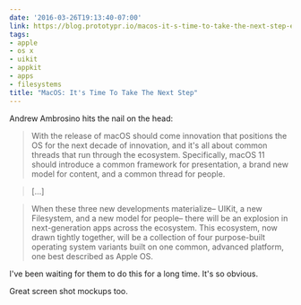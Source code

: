 ```yaml
---
date: '2016-03-26T19:13:40-07:00'
link: https://blog.prototypr.io/macos-it-s-time-to-take-the-next-step-ee7871ccd3c7#.my414arfi
tags:
- apple
- os x
- uikit
- appkit
- apps
- filesystems
title: "MacOS: It's Time To Take The Next Step"
---
```


Andrew Ambrosino hits the nail on the head:

>With the release of macOS should come innovation that positions the OS for the next decade of innovation, and it's all about common threads that run through the ecosystem. Specifically, macOS 11 should introduce a common framework for presentation, a brand new model for content, and a common thread for people.

>[...]

>When these three new developments materialize– UIKit, a new Filesystem, and a new model for people– there will be an explosion in next-generation apps across the ecosystem. This ecosystem, now drawn tightly together, will be a collection of four purpose-built operating system variants built on one common, advanced platform, one best described as Apple OS.

I've been waiting for them to do this for a long time. It's so obvious.

Great screen shot mockups too.
